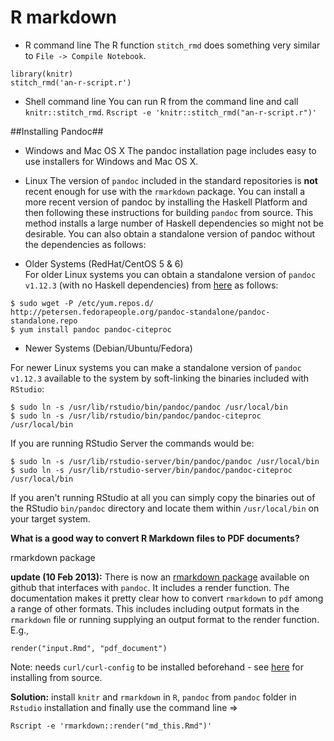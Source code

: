 # R markdown #

* R command line
The R function `stitch_rmd` does something very similar to `File -> Compile Notebook`.

```
library(knitr) 
stitch_rmd('an-r-script.r')
```

* Shell command line
You can run R from the command line and call `knitr::stitch_rmd`.
```Rscript -e 'knitr::stitch_rmd("an-r-script.r")'```


##Installing Pandoc##

* Windows and Mac OS X
The pandoc installation page includes easy to use installers for Windows and Mac OS X.

* Linux 
The version of `pandoc` included in the standard repositories is **not** recent enough for use with the `rmarkdown` package. You can install a more recent version of pandoc by installing the Haskell Platform and then following these instructions for building `pandoc` from source. 
This method installs a large number of Haskell dependencies so might not be desirable. You can also obtain a standalone version of pandoc without the dependencies as follows: 

* Older Systems (RedHat/CentOS 5 & 6)  
For older Linux systems you can obtain a standalone version of `pandoc v1.12.3` (with no Haskell dependencies) from [here](http://petersen.fedorapeople.org/pandoc-standalone) as follows: 

```
$ sudo wget -P /etc/yum.repos.d/ http://petersen.fedorapeople.org/pandoc-standalone/pandoc-standalone.repo
$ yum install pandoc pandoc-citeproc
```

* Newer Systems (Debian/Ubuntu/Fedora) 

For newer Linux systems you can make a standalone version of `pandoc v1.12.3` available to the system by soft-linking the binaries included with `RStudio`: 
```
$ sudo ln -s /usr/lib/rstudio/bin/pandoc/pandoc /usr/local/bin 
$ sudo ln -s /usr/lib/rstudio/bin/pandoc/pandoc-citeproc /usr/local/bin 
``` 
If you are running RStudio Server the commands would be: 
```
$ sudo ln -s /usr/lib/rstudio-server/bin/pandoc/pandoc /usr/local/bin 
$ sudo ln -s /usr/lib/rstudio-server/bin/pandoc/pandoc-citeproc /usr/local/bin 
```
If you aren't running RStudio at all you can simply copy the binaries out of the RStudio `bin/pandoc` directory and locate them within `/usr/local/bin` on your target system. 

**What is a good way to convert R Markdown files to PDF documents?**
 
rmarkdown package 

**update (10 Feb 2013):** There is now an [rmarkdown package](https://github.com/rstudio/rmarkdown) available on github that interfaces with `pandoc`. It includes a render function. The documentation makes it pretty clear how to convert `rmarkdown` to `pdf` among a range of other formats. This includes including output formats in the `rmarkdown` file or running supplying an output format to the render function. E.g., 
```
render("input.Rmd", "pdf_document") 
``` 
Note: needs `curl/curl-config` to be installed beforehand - see [here](http://curl.haxx.se/docs/install.html) for installing from source. 


**Solution:** install `knitr` and `rmarkdown` in `R`, `pandoc` from `pandoc` folder in `Rstudio` installation and finally use the command line =>
```
Rscript -e 'rmarkdown::render("md_this.Rmd")'
```
